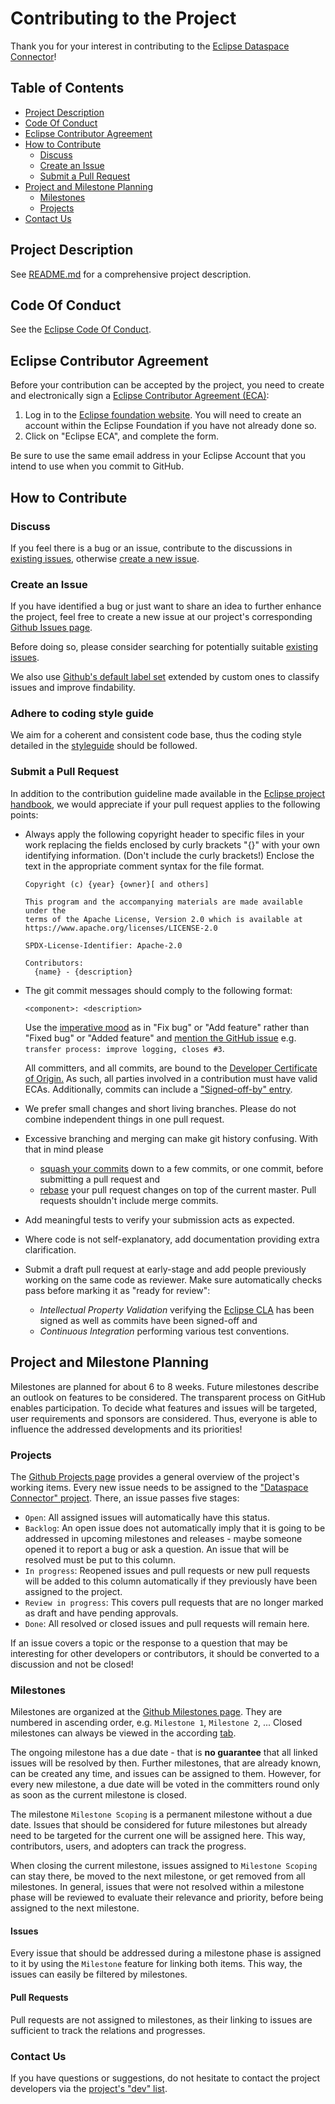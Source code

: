 Contributing to the Project
===================================

Thank you for your interest in contributing to
the [Eclipse Dataspace Connector](https://projects.eclipse.org/projects/technology.dataspaceconnector)!

## Table of Contents

* [Project Description](#project-description)
* [Code Of Conduct](#code-of-conduct)
* [Eclipse Contributor Agreement](#eclipse-contributor-agreement)
* [How to Contribute](#how-to-contribute)
  * [Discuss](#discuss)
  * [Create an Issue](#create-an-issue)
  * [Submit a Pull Request](#submit-a-pull-request)
* [Project and Milestone Planning](#project-and-milestone-planning)
  * [Milestones](#milestones)
  * [Projects](#projects)
* [Contact Us](#contact-us)

## Project Description

See [README.md](README.md) for a comprehensive project description.

## Code Of Conduct

See the [Eclipse Code Of Conduct](https://www.eclipse.org/org/documents/Community_Code_of_Conduct.php).

## Eclipse Contributor Agreement

Before your contribution can be accepted by the project, you need to create and electronically sign
a [Eclipse Contributor Agreement (ECA)](http://www.eclipse.org/legal/ecafaq.php):

1. Log in to the [Eclipse foundation website](https://accounts.eclipse.org/user/login/). You will 
   need to create an account within the Eclipse Foundation if you have not already done so.
2. Click on "Eclipse ECA", and complete the form.

Be sure to use the same email address in your Eclipse Account that you intend to use when you commit 
to GitHub.

## How to Contribute

### Discuss

If you feel there is a bug or an issue, contribute to the discussions in
[existing issues](https://github.com/eclipse-dataspaceconnector/DataSpaceConnector/issues?q=is%3Aissue+is%3Aopen),
otherwise [create a new issue](#create-an-issue).

### Create an Issue

If you have identified a bug or just want to share an idea to further enhance the project, feel free 
to create a new issue at our project's corresponding
[Github Issues page](https://github.com/eclipse-dataspaceconnector/DataSpaceConnector/issues/new).

Before doing so, please consider searching for potentially suitable
[existing issues](https://github.com/eclipse-dataspaceconnector/DataSpaceConnector/issues?q=is%3Aissue+is%3Aopen).

We also use [Github's default label set](https://docs.github.com/en/issues/using-labels-and-milestones-to-track-work/managing-labels)
extended by custom ones to classify issues and improve findability.

### Adhere to coding style guide

We aim for a coherent and consistent code base, thus the coding style detailed in the 
[styleguide](styleguide.md) should be followed.

### Submit a Pull Request

In addition to the contribution guideline made available in the 
[Eclipse project handbook](https://www.eclipse.org/projects/handbook/#contributing),
we would appreciate if your pull request applies to the following points:

* Always apply the following copyright header to specific files in your work replacing the fields 
  enclosed by curly brackets "{}" with your own identifying information. (Don't include the curly 
  brackets!) Enclose the text in the appropriate comment syntax for the file format.

    ```text
    Copyright (c) {year} {owner}[ and others]

    This program and the accompanying materials are made available under the
    terms of the Apache License, Version 2.0 which is available at
    https://www.apache.org/licenses/LICENSE-2.0

    SPDX-License-Identifier: Apache-2.0

    Contributors:
      {name} - {description}
    ```

* The git commit messages should comply to the following format:
    ```
    <component>: <description>
    ```

  Use the [imperative mood](https://github.com/git/git/blob/master/Documentation/SubmittingPatches)
  as in "Fix bug" or "Add feature" rather than "Fixed bug" or "Added feature" and
  [mention the GitHub issue](https://docs.github.com/en/issues/tracking-your-work-with-issues/linking-a-pull-request-to-an-issue)
  e.g. `transfer process: improve logging, closes #3`.

  All committers, and all commits, are bound to
  the [Developer Certificate of Origin.](https://www.eclipse.org/legal/DCO.php)
  As such, all parties involved in a contribution must have valid ECAs. Additionally, commits can 
  include a ["Signed-off-by" entry](https://wiki.eclipse.org/Development_Resources/Contributing_via_Git).
* We prefer small changes and short living branches. Please do not combine independent things in one
  pull request.


* Excessive branching and merging can make git history confusing. With that in mind please

    * [squash your commits](https://git-scm.com/book/en/v2/Git-Tools-Rewriting-History#_squashing)
      down to a few commits, or one commit, before submitting a pull request and
    * [rebase](https://git-scm.com/book/en/v2/Git-Branching-Rebasing) your pull request changes on 
      top of the current master. Pull requests shouldn't include merge commits.

* Add meaningful tests to verify your submission acts as expected.

* Where code is not self-explanatory, add documentation providing extra clarification.

* Submit a draft pull request at early-stage and add people previously working on the same code as 
  reviewer. Make sure automatically checks pass before marking it as "ready for review":

    * _Intellectual Property Validation_ verifying the [Eclipse CLA](#eclipse-contributor-agreement) 
      has been signed as well as commits have been signed-off and
    * _Continuous Integration_ performing various test conventions.

## Project and Milestone Planning

Milestones are planned for about 6 to 8 weeks. Future milestones describe an outlook on features to 
be considered. The transparent process on GitHub enables participation. To decide what features and
issues will be targeted, user requirements and sponsors are considered. Thus, everyone is able to
influence the addressed developments and its priorities! 

### Projects

The [Github Projects page](https://github.com/eclipse-dataspaceconnector/DataSpaceConnector/projects)
provides a general overview of the project's working items. Every new issue needs to be assigned to
the ["Dataspace Connector" project](https://github.com/eclipse-dataspaceconnector/DataSpaceConnector/projects/1).
There, an issue passes five stages:
* `Open`: All assigned issues will automatically have this status.
* `Backlog`: An open issue does not automatically imply that it is going to be addressed in upcoming
  milestones and releases - maybe someone opened it to report a bug or ask a question. An issue that 
  will be resolved must be put to this column.
* `In progress`: Reopened issues and pull requests or new pull requests will be added to this column
  automatically if they previously have been assigned to the project.
* `Review in progress`: This covers pull requests that are no longer marked as draft and have 
  pending approvals.
* `Done`: All resolved or closed issues and pull requests will remain here.

If an issue covers a topic or the response to a question that may be interesting for other 
developers or contributors, it should be converted to a discussion and not be closed!

### Milestones

Milestones are organized at the 
[Github Milestones page](https://github.com/eclipse-dataspaceconnector/DataSpaceConnector/milestones).
They are numbered in ascending order, e.g. `Milestone 1`, `Milestone 2`, ... Closed milestones can
always be viewed in the according 
[tab](https://github.com/eclipse-dataspaceconnector/DataSpaceConnector/milestones?state=closed).

The ongoing milestone has a due date - that is **no guarantee** that all linked issues will be 
resolved by then. 
Further milestones, that are already known, can be created any time, and issues can be assigned
to them. However, for every new milestone, a due date will be voted in the committers round only as
soon as the current milestone is closed.

The milestone `Milestone Scoping` is a permanent milestone without a due date. Issues that should be 
considered for future milestones but already need to be targeted for the current one will be 
assigned here. This way, contributors, users, and adopters can track the progress.

When closing the current milestone, issues assigned to `Milestone Scoping` can stay there, be moved 
to the next milestone, or get removed from all milestones. In general, issues that were not resolved 
within a milestone phase will be reviewed to evaluate their relevance and priority, before being
assigned to the next milestone.

#### Issues

Every issue that should be addressed during a milestone phase is assigned to it by using the 
`Milestone` feature for linking both items. This way, the issues can easily be filtered by 
milestones.

#### Pull Requests

Pull requests are not assigned to milestones, as their linking to issues are sufficient to track 
the relations and progresses.

### Contact Us

If you have questions or suggestions, do not hesitate to contact the project developers via
the [project's "dev" list](https://dev.eclipse.org/mailman/listinfo/dataspaceconnector-dev). 
